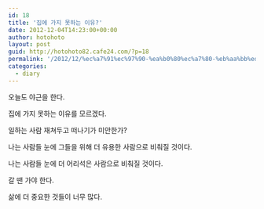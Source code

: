 ```yaml
---
id: 18
title: '집에 가지 못하는 이유?'
date: 2012-12-04T14:23:00+00:00
author: hotohoto
layout: post
guid: http://hotohoto82.cafe24.com/?p=18
permalink: '/2012/12/%ec%a7%91%ec%97%90-%ea%b0%80%ec%a7%80-%eb%aa%bb%ed%95%98%eb%8a%94-%ec%9d%b4%ec%9c%a0/'
categories:
  - diary
---
```

오늘도 야근을 한다.

집에 가지 못하는 이유를 모르겠다.

일하는 사람 재쳐두고 떠나기가 미안한가?

나는 사람들 눈에 그들을 위해 더 유용한 사람으로 비춰질 것이다.

나는 사람들 눈에 더 어리석은 사람으로 비춰질 것이다.

갈 땐 가야 한다.

삶에 더 중요한 것들이 너무 많다.


